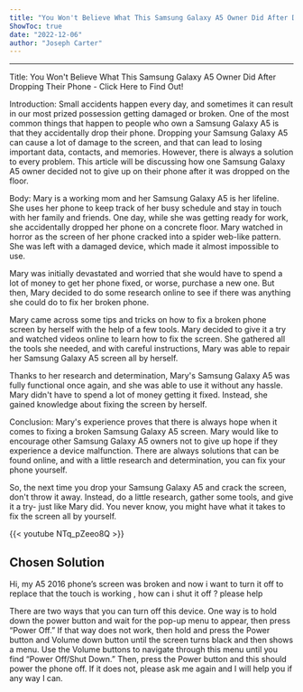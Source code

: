 ```yaml
---
title: "You Won't Believe What This Samsung Galaxy A5 Owner Did After Dropping Their Phone - Click Here to Find Out!"
ShowToc: true 
date: "2022-12-06"
author: "Joseph Carter"
---
```

*****
Title: You Won't Believe What This Samsung Galaxy A5 Owner Did After Dropping Their Phone - Click Here to Find Out!

Introduction:
Small accidents happen every day, and sometimes it can result in our most prized possession getting damaged or broken. One of the most common things that happen to people who own a Samsung Galaxy A5 is that they accidentally drop their phone. Dropping your Samsung Galaxy A5 can cause a lot of damage to the screen, and that can lead to losing important data, contacts, and memories. However, there is always a solution to every problem. This article will be discussing how one Samsung Galaxy A5 owner decided not to give up on their phone after it was dropped on the floor.

Body:
Mary is a working mom and her Samsung Galaxy A5 is her lifeline. She uses her phone to keep track of her busy schedule and stay in touch with her family and friends. One day, while she was getting ready for work, she accidentally dropped her phone on a concrete floor. Mary watched in horror as the screen of her phone cracked into a spider web-like pattern. She was left with a damaged device, which made it almost impossible to use.

Mary was initially devastated and worried that she would have to spend a lot of money to get her phone fixed, or worse, purchase a new one. But then, Mary decided to do some research online to see if there was anything she could do to fix her broken phone.

Mary came across some tips and tricks on how to fix a broken phone screen by herself with the help of a few tools. Mary decided to give it a try and watched videos online to learn how to fix the screen. She gathered all the tools she needed, and with careful instructions, Mary was able to repair her Samsung Galaxy A5 screen all by herself.

Thanks to her research and determination, Mary's Samsung Galaxy A5 was fully functional once again, and she was able to use it without any hassle. Mary didn't have to spend a lot of money getting it fixed. Instead, she gained knowledge about fixing the screen by herself.

Conclusion:
Mary's experience proves that there is always hope when it comes to fixing a broken Samsung Galaxy A5 screen. Mary would like to encourage other Samsung Galaxy A5 owners not to give up hope if they experience a device malfunction. There are always solutions that can be found online, and with a little research and determination, you can fix your phone yourself.

So, the next time you drop your Samsung Galaxy A5 and crack the screen, don't throw it away. Instead, do a little research, gather some tools, and give it a try- just like Mary did. You never know, you might have what it takes to fix the screen all by yourself.

{{< youtube NTq_pZeeo8Q >}} 



## Chosen Solution
 Hi, my A5 2016 phone’s screen was broken and now i want to turn it off to replace that
the touch is working , how can i shut it off ?
please help

 There are two ways that you can turn off this device. One way is to hold down the power button and wait for the pop-up menu to appear, then press “Power Off.”
If that way does not work, then hold and press the Power button and Volume down button until the screen turns black and then shows a menu. Use the Volume buttons to navigate through this menu until you find “Power Off/Shut Down.” Then, press the Power button and this should power the phone off. If it does not, please ask me again and I will help you if any way I can.





